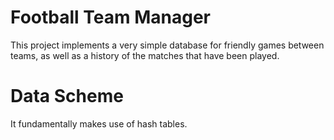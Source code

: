 # Football Team Manager

This project implements a very simple database for friendly games between teams, as well as a history of the matches that have been played.

# Data Scheme

It fundamentally makes use of hash tables.
